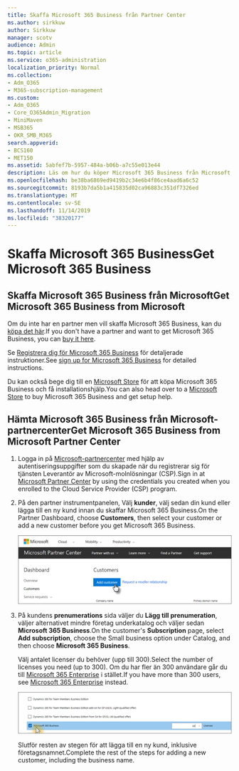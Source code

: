 ```yaml
---
title: Skaffa Microsoft 365 Business från Partner Center
ms.author: sirkkuw
author: Sirkkuw
manager: scotv
audience: Admin
ms.topic: article
ms.service: o365-administration
localization_priority: Normal
ms.collection:
- Adm_O365
- M365-subscription-management
ms.custom:
- Adm_O365
- Core_O365Admin_Migration
- MiniMaven
- MSB365
- OKR_SMB_M365
search.appverid:
- BCS160
- MET150
ms.assetid: 5abfef7b-5957-484a-b06b-a7c55e013e44
description: Läs om hur du köper Microsoft 365 Business från Microsoft Partner Center.
ms.openlocfilehash: be38ba6869ed9419b2c34e6b4f86ce4aad6a6c52
ms.sourcegitcommit: 8193b7da5b1a415835d02ca96883c351df7326ed
ms.translationtype: MT
ms.contentlocale: sv-SE
ms.lasthandoff: 11/14/2019
ms.locfileid: "38320177"
---
```

# <a name="get-microsoft-365-business"></a><span data-ttu-id="757e8-103">Skaffa Microsoft 365 Business</span><span class="sxs-lookup"><span data-stu-id="757e8-103">Get Microsoft 365 Business</span></span>

## <a name="get-microsoft-365-business-from-microsoft"></a><span data-ttu-id="757e8-104">Skaffa Microsoft 365 Business från Microsoft</span><span class="sxs-lookup"><span data-stu-id="757e8-104">Get Microsoft 365 Business from Microsoft</span></span>

<span data-ttu-id="757e8-105">Om du inte har en partner men vill skaffa Microsoft 365 Business, kan du [köpa det här](https://www.microsoft.com/en-US/microsoft-365/business).</span><span class="sxs-lookup"><span data-stu-id="757e8-105">If you don't have a partner and want to get Microsoft 365 Business, you can [buy it here](https://www.microsoft.com/en-US/microsoft-365/business).</span></span>

<span data-ttu-id="757e8-106">Se [Registrera dig för Microsoft 365 Business](sign-up.md) för detaljerade instruktioner.</span><span class="sxs-lookup"><span data-stu-id="757e8-106">See [sign up for Microsoft 365 Business](sign-up.md) for detailed instructions.</span></span>

<span data-ttu-id="757e8-107">Du kan också bege dig till en [Microsoft Store](https://www.microsoft.com/en-us/store/locations/find-a-store?icid=en_US_Store_UH_FAS) för att köpa Microsoft 365 Business och få installationshjälp.</span><span class="sxs-lookup"><span data-stu-id="757e8-107">You can also head over to a [Microsoft Store](https://www.microsoft.com/en-us/store/locations/find-a-store?icid=en_US_Store_UH_FAS) to buy Microsoft 365 Business and get setup help.</span></span>
  
## <a name="get-microsoft-365-business-from-microsoft-partner-center"></a><span data-ttu-id="757e8-108">Hämta Microsoft 365 Business från Microsoft-partnercenter</span><span class="sxs-lookup"><span data-stu-id="757e8-108">Get Microsoft 365 Business from Microsoft Partner Center</span></span>

1. <span data-ttu-id="757e8-109">Logga in på [Microsoft-partnercenter](https://go.microsoft.com/fwlink/p/?linkid=849910) med hjälp av autentiseringsuppgifter som du skapade när du registrerar sig för tjänsten Leverantör av Microsoft-molnlösningar (CSP).</span><span class="sxs-lookup"><span data-stu-id="757e8-109">Sign in at [Microsoft Partner Center](https://go.microsoft.com/fwlink/p/?linkid=849910) by using the credentials you created when you enrolled to the Cloud Service Provider (CSP) program.</span></span> 
    
2. <span data-ttu-id="757e8-110">På den partner instrumentpanelen, Välj **kunder**, välj sedan din kund eller lägga till en ny kund innan du skaffar Microsoft 365 Business.</span><span class="sxs-lookup"><span data-stu-id="757e8-110">On the Partner Dashboard, choose **Customers**, then select your customer or add a new customer before you get Microsoft 365 Business.</span></span>
    
    ![I Microsoft Partner Center lägger du till en kund.](media/ec807d07-bbd2-411f-8fe1-c644cf9a3882.png)
  
3. <span data-ttu-id="757e8-112">På kundens **prenumerations** sida väljer du **Lägg till prenumeration**, väljer alternativet mindre företag underkatalog och väljer sedan **Microsoft 365 Business**.</span><span class="sxs-lookup"><span data-stu-id="757e8-112">On the customer's **Subscription** page, select **Add subscription**, choose the Small business option under Catalog, and then choose **Microsoft 365 Business**.</span></span>
    
    <span data-ttu-id="757e8-113">Välj antalet licenser du behöver (upp till 300).</span><span class="sxs-lookup"><span data-stu-id="757e8-113">Select the number of licenses you need (up to 300).</span></span> <span data-ttu-id="757e8-114">Om du har fler än 300 användare går du till [Microsoft 365 Enterprise](https://go.microsoft.com/fwlink/p/?linkid=862316) i stället.</span><span class="sxs-lookup"><span data-stu-id="757e8-114">If you have more than 300 users, see [Microsoft 365 Enterprise](https://go.microsoft.com/fwlink/p/?linkid=862316) instead.</span></span> 
    
    ![På sidan ny prenumeration väljer du Small Business.](media/52d99e89-2175-4974-84bb-dd626048541b.png)
  
    <span data-ttu-id="757e8-116">Slutför resten av stegen för att lägga till en ny kund, inklusive företagsnamnet.</span><span class="sxs-lookup"><span data-stu-id="757e8-116">Complete the rest of the steps for adding a new customer, including the business name.</span></span>
    


